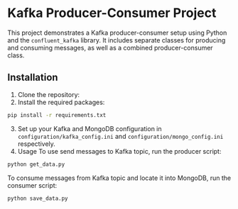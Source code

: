 # Kafka Producer-Consumer Project

This project demonstrates a Kafka producer-consumer setup using Python and the `confluent_kafka` library. It includes separate classes for producing and consuming messages, as well as a combined producer-consumer class.

## Installation
1. Clone the repository:
2. Install the required packages:
```bash
pip install -r requirements.txt
```
3. Set up your Kafka and MongoDB configuration in `configuration/kafka_config.ini` and `configuration/mongo_config.ini` respectively.
4. Usage
To use send messages to Kafka topic, run the producer script:
```bash
python get_data.py
```
To consume messages from Kafka topic and locate it into MongoDB, run the consumer script:
```bash
python save_data.py
```
